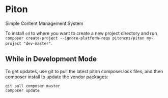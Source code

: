 # Piton
Simple Content Management System

To install `cd` to where you want to create a new project directory and run `composer create-project --ignore-platform-reqs pitoncms/piton my-project "dev-master"`.

## While in Development Mode
To get updates, use git to pull the latest piton composer.lock files, and then composer install to update the vendor packages:

    git pull composer master
    composer update


